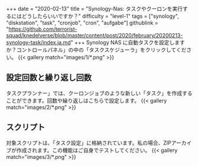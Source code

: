 +++
date = "2020-02-13"
title = "Synology-Nas: タスクやクーロンを実行するにはどうしたらいいですか？"
difficulty = "level-1"
tags = ["synology", "diskstation", "task", "cronjob", "cron", "aufgabe"]
githublink = "https://github.com/terrorist-squad/knedelverse/blob/master/content/post/2020/february/20200213-synology-task/index.ja.md"
+++
Synology NAS に自動タスクを設定しますか？コントロールパネル」の中の「タスクスケジューラ」をクリックしてください。
{{< gallery match="images/1/*.png" >}}

## 設定回数と繰り返し回数
タスクプランナー」では、クーロンジョブのような新しい「タスク」を作成することができます。回数や繰り返しはこちらで設定します。
{{< gallery match="images/2/*.png" >}}

## スクリプト
対象スクリプトは、「タスク設定」に格納されています。私の場合、ZIPアーカイブが作成されます。この機能はご自身でテストしてください。
{{< gallery match="images/3/*.png" >}}
